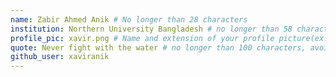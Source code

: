 ```yaml
---
name: Zabir Ahmed Anik # No longer than 28 characters
institution: Northern University Bangladesh # no longer than 58 characters
profile_pic: xavir.png # Name and extension of your profile picture(ex. mona.png) The picture must be squared and 544px on width and height.
quote: Never fight with the water # no longer than 100 characters, avoid using quotes(") to guarantee the format remains the same.
github_user: xaviranik
---
```

